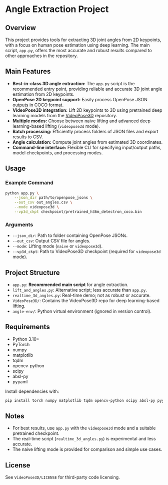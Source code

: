 # Angle Extraction Project

## Overview
This project provides tools for extracting 3D joint angles from 2D keypoints, with a focus on human pose estimation using deep learning. The main script, `app.py`, offers the most accurate and robust results compared to other approaches in the repository.

## Main Features
- **Best-in-class 3D angle extraction:** The `app.py` script is the recommended entry point, providing reliable and accurate 3D joint angle estimation from 2D keypoints.
- **OpenPose 2D keypoint support:** Easily process OpenPose JSON outputs in COCO format.
- **VideoPose3D integration:** Lift 2D keypoints to 3D using pretrained deep learning models from the [VideoPose3D](https://github.com/facebookresearch/VideoPose3D) repository.
- **Multiple modes:** Choose between naive lifting and advanced deep learning-based lifting (`videopose3d` mode).
- **Batch processing:** Efficiently process folders of JSON files and export results to CSV.
- **Angle calculation:** Compute joint angles from estimated 3D coordinates.
- **Command-line interface:** Flexible CLI for specifying input/output paths, model checkpoints, and processing modes.

## Usage

### Example Command
```bash
python app.py \
    --json_dir path/to/openpose_jsons \
    --out_csv out_angles.csv \
    --mode videopose3d \
    --vp3d_ckpt checkpoint/pretrained_h36m_detectron_coco.bin
```

### Arguments
- `--json_dir`: Path to folder containing OpenPose JSONs.
- `--out_csv`: Output CSV file for angles.
- `--mode`: Lifting mode (`naive` or `videopose3d`).
- `--vp3d_ckpt`: Path to VideoPose3D checkpoint (required for `videopose3d` mode).

## Project Structure
- `app.py`: **Recommended main script** for angle extraction.
- `lift_and_angles.py`: Alternative script; less accurate than `app.py`.
- `realtime_3d_angles.py`: Real-time demo; not as robust or accurate.
- `VideoPose3D/`: Contains the VideoPose3D repo for deep learning-based lifting.
- `angle-env/`: Python virtual environment (ignored in version control).

## Requirements
- Python 3.10+
- PyTorch
- numpy
- matplotlib
- tqdm
- opencv-python
- scipy
- absl-py
- pyyaml

Install dependencies with:
```bash
pip install torch numpy matplotlib tqdm opencv-python scipy absl-py pyyaml
```

## Notes
- For best results, use `app.py` with the `videopose3d` mode and a suitable pretrained checkpoint.
- The real-time script (`realtime_3d_angles.py`) is experimental and less accurate.
- The naive lifting mode is provided for comparison and simple use cases.

## License
See `VideoPose3D/LICENSE` for third-party code licensing.
